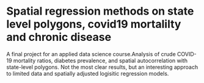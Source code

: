 # Spatial regression methods on state level polygons, covid19 mortalilty and chronic disease
A final project for an applied data science course.Analysis of crude COVID-19 mortality ratios, diabetes prevalence, 
and spatial autocorrelation with state-level polygons.
Not the most clear results, but an interesting approach to limited data and spatially adjusted logisitic regression models. 

